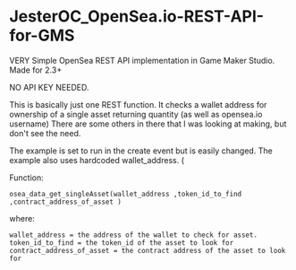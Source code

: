 # JesterOC_OpenSea.io-REST-API-for-GMS
VERY Simple OpenSea REST API implementation in Game Maker Studio. Made for 2.3+

NO API KEY NEEDED.

This is basically just one REST function. It checks a wallet address for ownership of a single asset returning quantity (as well as opensea.io username)
There are some others in there that I was looking at making, but don't see the need.

The example is set to run in the create event but is easily changed.
The example also uses hardcoded wallet_address. (

Function:

    osea_data_get_singleAsset(wallet_address ,token_id_to_find ,contract_address_of_asset )

where: 

    wallet_address = the address of the wallet to check for asset.
    token_id_to_find = the token_id of the asset to look for
    contract_address_of_asset = the contract address of the asset to look for

